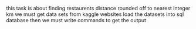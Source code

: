 this task is about finding restaurents distance rounded off to nearest integer km
we must get data sets from kaggle websites
load the datasets into sql database
then we must write commands to get the output

